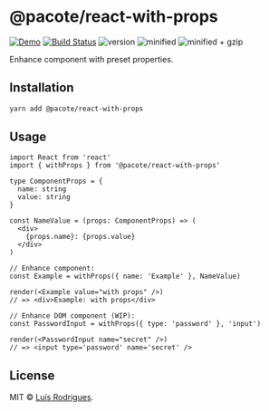 # @pacote/react-with-props

[![Demo](https://badgen.net/badge/codesandbox/demo/yellow)](https://codesandbox.io/s/...)
[![Build Status](https://travis-ci.org/PacoteJS/pacote.svg?branch=master)](https://travis-ci.org/PacoteJS/pacote)
![version](https://badgen.net/npm/v/@pacote/react-with-props)
![minified](https://badgen.net/bundlephobia/min/@pacote/react-with-props)
![minified + gzip](https://badgen.net/bundlephobia/minzip/@pacote/react-with-props)

Enhance component with preset properties.

## Installation

```bash
yarn add @pacote/react-with-props
```

## Usage

```tsx
import React from 'react'
import { withProps } from '@pacote/react-with-props'

type ComponentProps = {
  name: string
  value: string
}

const NameValue = (props: ComponentProps) => (
  <div>
    {props.name}: {props.value}
  </div>
)

// Enhance component:
const Example = withProps({ name: 'Example' }, NameValue)

render(<Example value="with props" />)
// => <div>Example: with props</div>

// Enhance DOM component (WIP):
const PasswordInput = withProps({ type: 'password' }, 'input')

render(<PasswordInput name="secret" />)
// => <input type='password' name='secret' />
```

## License

MIT © [Luís Rodrigues](https://goblindegook.com).
